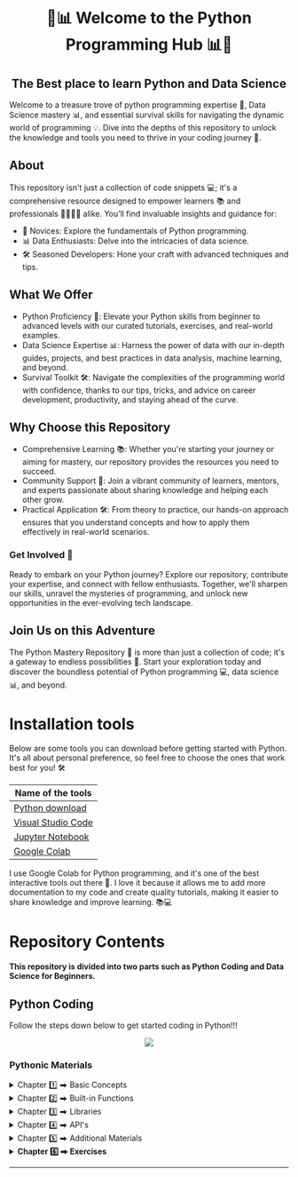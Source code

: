 
<h1 align = "center"> 🐍📊 Welcome to the Python Programming Hub 📊🐍</h1>


<h2 align = "center">The Best place to learn Python and Data Science</h2>



<!-- Shield Badges -->





Welcome to a treasure trove of python programming expertise 🐍, Data Science mastery 📊, and essential survival skills for navigating the dynamic world of programming 💡. Dive into the depths of this repository to unlock the knowledge and tools you need to thrive in your coding journey 🚀.

## About

This repository isn't just a collection of code snippets 💻; it's a comprehensive resource designed to empower learners 📚 and professionals 👩‍💻👨‍💻 alike. You’ll find invaluable insights and guidance for:

* 🐍 Novices: Explore the fundamentals of Python programming.
* 📊 Data Enthusiasts: Delve into the intricacies of data science.
* 🛠️ Seasoned Developers: Hone your craft with advanced techniques and tips.

## What We Offer

* Python Proficiency 🐍: Elevate your Python skills from beginner to advanced levels with our curated tutorials, exercises, and real-world examples.
* Data Science Expertise 📊: Harness the power of data with our in-depth guides, projects, and best practices in data analysis, machine learning, and beyond.
* Survival Toolkit 🛠️: Navigate the complexities of the programming world with confidence, thanks to our tips, tricks, and advice on career development, productivity, and staying ahead of the curve.
  
## Why Choose this Repository

* Comprehensive Learning 📚: Whether you're starting your journey or aiming for mastery, our repository provides the resources you need to succeed.
* Community Support 🤝: Join a vibrant community of learners, mentors, and experts passionate about sharing knowledge and helping each other grow.
* Practical Application 🛠️: From theory to practice, our hands-on approach ensures that you understand concepts and how to apply them effectively in real-world scenarios.

### Get Involved 🚀

Ready to embark on your Python journey? Explore our repository, contribute your expertise, and connect with fellow enthusiasts. Together, we'll sharpen our skills, unravel the mysteries of programming, and unlock new opportunities in the ever-evolving tech landscape.

## Join Us on this Adventure

The Python Mastery Repository 🐍 is more than just a collection of code; it's a gateway to endless possibilities 🌟. Start your exploration today and discover the boundless potential of Python programming 💻, data science 📊, and beyond.


# Installation tools


Below are some tools you can download before getting started with Python. It's all about personal preference, so feel free to choose the ones that work best for you! 🛠️


| Name of the tools | 
| ------------- |
|[Python download](https://www.python.org/downloads/)|
|[Visual Studio Code](https://code.visualstudio.com/download)|
|[Jupyter Notebook](https://jupyter.org/install)|
|[Google Colab](https://colab.research.google.com/notebooks/welcome.ipynb)|

I use Google Colab for Python programming, and it's one of the best interactive tools out there 🌟. I love it because it allows me to add more documentation to my code and create quality tutorials, making it easier to share knowledge and improve learning. 📚💻





# Repository Contents

#### This repository is divided into two parts such as Python Coding and Data Science for Beginners.

## Python Coding

Follow the steps down below to get started coding in Python!!!

<p align="center"> 
<img src = "https://github.com/saglearn/python/blob/master/Img/Python.PNG">
</p>


### Pythonic Materials

<details>
  <summary>Chapter 1️⃣ ⮕ Basic Concepts</summary>

 - <b>[Python Input, Output and Import functions](https://github.com/saglearn/python/blob/master/Python_Input%2C_Output_and_Import.ipynb)</b>
 
 - <b>[Python Variables](https://github.com/saglearn/python/blob/master/Python_Variables.ipynb)</b>
   * <b>[Python Global, Local and Nonlocal Variables](https://github.com/saglearn/python/blob/master/Global%2C_Local_and_Nonlocal_variables_in_Python.ipynb)</b>
   
 - <b>[Python Strings](https://github.com/saglearn/python/tree/master/Strings)</b>
 
 - <b>[Python Lists](https://github.com/saglearn/python/tree/master/Lists)</b> 
 
 - <b>[Python Tuples](https://github.com/saglearn/python/tree/master/Tuples)</b>
 
 -  <b>[Python Dictionary](https://github.com/saglearn/python/tree/master/Dictionary%20)</b>
 
 - <b>[Python Operators](https://github.com/saglearn/python/blob/master/Python_Operators.ipynb)</b>

</details>


<details>
  <summary>Chapter 2️⃣ ⮕ Built-in Functions</summary>

 - <b>[Python Input, Output and Import built-in-functions](https://github.com/Tanu-N-Prabhu/Python/blob/master/Python_Input%2C_Output_and_Import.ipynb)</b>
 
 - <b>[Eval built-in-function](https://github.com/saglearn/python/blob/master/Eval_built_in_function.ipynb)</b>
   
 - <b>[Range built-in-function](https://github.com/saglearn/python/blob/master/Range_built_in_function.ipynb)</b>
 
 - <b>[Python Lambda Function](https://github.com/saglearn/python/blob/master/Python_Lambda_Function.ipynb)</b>
 
 - <b>[Python Enumerate Function](https://github.com/saglearn/python/blob/master/Python_enumerate()_built_in_function.ipynb)</b>
 
 - <b>[Python len function](https://github.com/saglearn/python/blob/master/Python_len()_built_in_function.ipynb)</b>  
 
</details>

<details>
  <summary>Chapter 3️⃣ ⮕ Libraries</summary>

 - <b>[Numpy library](https://github.com/saglearn/python/tree/master/Numpy)</b>
 
 - <b>[Pandas library](https://github.com/saglearn/python/tree/master/Pandas)</b>
   
 - <b>[Math Module](https://github.com/saglearn/python/blob/master/Learn_the_Python_Math_Module.ipynb)</b>
 
 - <b>[JSON library](https://github.com/saglearn/python/blob/master/How_to_handle_JSON_in_Python%3F.ipynb)</b>

</details>

<details>
  <summary>Chapter 4️⃣ ⮕ API's</summary>

 - <b>[Google Translate API for Python](https://github.com/saglearn/python/tree/master/Google%20Translate%20API)</b>
 
 - <b>[Google Trends API for Python](https://github.com/saglearn/python/blob/master/Google_Trends_API.ipynb)</b>
   
 - <b>[Wikipedia API for Python](https://github.com/saglearn/python/blob/master/Wikipedia_API_for_Python.ipynb)</b>
 
 - <b>[Google Search API for Python](https://github.com/saglearn/python/blob/master/The_two_Google_Search_Python_Libraries_you_should_never_miss.ipynb)</b>

 - <b>[General Transit Feed Specification - General Transit Feed Specification (GTFS)](https://github.com/saglearn/python/blob/387a2cdd5bcfc4afbae2319d017a850bdaeb772c/Transit_Data_Calgary_2025.ipynb)</b>

</details>

<details>
  <summary>Chapter 5️⃣ ⮕ Additional Materials</summary>

 - <b>[How to get started coding in Python?](https://github.com/saglearn/python/blob/master/How_to_get_started_coding_in_Python%3F.ipynb)</b>
 
 - <b>[Is Python Object Oriented?](https://github.com/saglearn/python/blob/master/Is_Python_object_oriented%3F.ipynb)</b>
 
 - <b>[Speech Recognition using Python](https://github.com/saglearn/python/blob/master/Speech_Recognition_using_Python.ipynb)</b>
 
 - <b>[One-Hot encoding in Python](https://github.com/saglearn/python/blob/master/Learning_One_Hot_Encoding_in_Python_the_Easy_Way.ipynb)</b>
 
 - <b>[Reading An Image In Python (Without Using Special Libraries)](https://github.com/saglearn/python/blob/master/Reading_An_Image_In_Python_(Without_Using_Special_Libraries).ipynb)</b>
 
 - <b>[Rendering Images inside a Pandas DataFrame](https://github.com/saglearn/python/blob/master/Rendering_Images_inside_a_Pandas_DataFrame.ipynb)</b>
 
 - <b>[Using the Pandas Data Frame as a Database](https://github.com/saglearn/python/blob/master/Using_the_Pandas_Data_Frame_as_a_Database_.ipynb)</b>
 
 - <b>[Using the Pandas Data Frame in Day-To-Day Life](https://github.com/saglearn/python/blob/master/Using_the_Pandas_DataFrame_in_Day_To_Day_Life.ipynb)</b>
 
 - <b>[Presenting Python code using RISE](https://github.com/saglearn/python/blob/master/Presenting_Python_code_using_RISE.ipynb)</b>
 
 - <b>[Cheat Sheet for Google Colab](https://github.com/saglearn/python/blob/master/Cheat_sheet_for_Google_Colab.ipynb)</b>

 - <b>[Pick-Up Line Generator using Python Dictionaries](https://github.com/saglearn/python/blob/master/Pick_up_Line_Generator.ipynb)</b>
 
</details>


<details>
  <summary>Chapter 6️⃣ ⮕ Exercises</summary>

 - <b>[String Concatenation Questions](https://github.com/saglearn/python/blob/master/String_Concatenation_Exercise_Questions.ipynb)</b>
   * <b>[String Concatenation Answers](https://github.com/saglearn/python/blob/master/String_Concatenation_Exercise_Answers.ipynb)</b>
   
 - <b>[Built-In Functions Exercise Questions](https://github.com/saglearn/python/blob/master/Built_In_Functions_Exercise_Questions.ipynb)</b>
 
</details>

---

